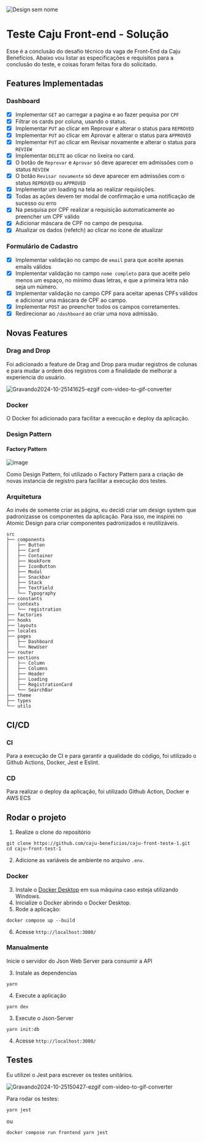 ![Design sem nome](https://github.com/user-attachments/assets/bf13773a-88c8-40cf-b41c-1d6bca720f8c)
# Teste Caju Front-end - Solução

Esse é a conclusão do desafio técnico da vaga de Front-End da Caju Benefícios. Abaixo vou listar as especificações e requisitos para a conclusão do teste, e coisas foram feitas fora do solicitado.

## Features Implementadas

### Dashboard

- [x] Implementar `GET` ao carregar a pagina e ao fazer pequisa por `CPF`
- [x] Filtrar os cards por coluna, usando o status.
- [x] Implementar `PUT` ao clicar em Reprovar e alterar o status para `REPROVED`
- [x] Implementar `PUT` ao clicar em Aprovar e alterar o status para `APPROVED`
- [x] Implementar `PUT` ao clicar em Revisar novamente e alterar o status para `REVIEW`
- [x] Implementar `DELETE` ao clicar no lixeira no card.
- [x] O botão de `Reprovar` e `Aprovar` só deve aparecer em admissões com o status `REVIEW`
- [x] O botão `Revisar novamente` só deve aparecer em admissões com o status `REPROVED` ou `APPROVED`
- [x] Implementar um loading na tela ao realizar requisições.
- [x] Todas as ações devem ter modal de confirmação e uma notificação de sucesso ou erro
- [x] Na pesquisa por CPF realizar a requisição automaticamente ao preencher um CPF válido
- [x] Adicionar máscara de CPF no campo de pesquisa.
- [x] Atualizar os dados (refetch) ao clicar no ícone de atualizar

### Formulário de Cadastro

- [x] Implementar validação no campo de `email` para que aceite apenas emails válidos
- [x] Implementar validação no campo `nome completo` para que aceite pelo menos um espaço, no mínimo duas letras, e que a primeira letra não seja um número.
- [x] Implementar validação no campo CPF para aceitar apenas CPFs válidos e adicionar uma máscara de CPF ao campo.
- [x] Implementar `POST` ao preencher todos os campos corretamentes.
- [x] Redirecionar ao `/dashboard` ao criar uma nova admissão.

## Novas Features

### Drag and Drop

Foi adicionado a feature de Drag and Drop para mudar registros de colunas e para mudar a ordem dos registros com a finalidade de melhorar a experiencia do usuário.

![Gravando2024-10-25141625-ezgif com-video-to-gif-converter](https://github.com/user-attachments/assets/1bfc2fcd-3eb3-43ed-80e1-2e819baecf5a)

### Docker

O Docker foi adicionado para facilitar a execução e deploy da aplicação.

### Design Pattern

#### Factory Pattern
![image](https://github.com/user-attachments/assets/ed3bb5d2-2b4c-42f5-9725-9f49865fc946)

Como Design Pattern, foi utilizado o Factory Pattern para a criação de novas instancia de registro para facilitar a execução dos testes.


### Arquitetura

Ao invés de somente criar as página, eu decidi criar um design system que padronizasse os componentes da aplicação.
Para isso, me inspirei no Atomic Design para criar componentes padronizados e reutilizáveis.

```
src
├── components
│   ├── Button
│   ├── Card
│   ├── Container
│   ├── HookForm
│   ├── IconButton
│   ├── Modal
│   ├── Snackbar
│   ├── Stack
│   ├── TextField
│   └── Typography
├── constants
├── contexts
│   └── registration
├── factories
├── hooks
├── layouts
├── locales
├── pages
│   ├── Dashboard
│   └── NewUser
├── router
├── sections
│   ├── Column
│   ├── Columns
│   ├── Header
│   ├── Loading
│   ├── RegistrationCard
│   └── SearchBar
├── theme
├── types
└── utils
```

## CI/CD

### CI
Para a execução de CI e para garantir a qualidade do código, foi utilizado o Github Actions, Docker, Jest e Eslint.

### CD
Para realizar o deploy da aplicação, foi utilizado Github Action, Docker e AWS ECS

## Rodar o projeto

1. Realize o clone do repositório

```shell
git clone https://github.com/caju-beneficios/caju-front-teste-1.git
cd caju-front-test-1
```

2. Adicione as variáveis de ambiente no arquivo `.env`.

### Docker

3. Instale o [Docker Desktop](https://www.docker.com/products/docker-desktop/) em sua máquina caso esteja utilizando Windows.
4. Inicialize o Docker abrindo o Docker Desktop.
5. Rode a aplicação:

```shell
docker compose up --build
```

6. Acesse `http://localhost:3000/`

### Manualmente

Inicie o servidor do Json Web Server para consumir a API

3. Instale as dependencias

```shell
yarn
```

4. Execute a aplicação

```shell
yarn dev
```

3. Execute o Json-Server

```shell
yarn init:db
```

4. Acesse `http://localhost:3000/`

## Testes

Eu utilizei o Jest para escrever os testes unitários.

![Gravando2024-10-25150427-ezgif com-video-to-gif-converter](https://github.com/user-attachments/assets/7610d4fc-47ec-4296-bf0d-8237a3f6a2b8)

Para rodar os testes:

```shell
yarn jest
```

ou

```shell
docker compose run frontend yarn jest
```


